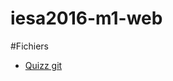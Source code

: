 # iesa2016-m1-web

#Fichiers

- [Quizz git](https://github.com/MaevaAoigami/iesa2016-m1-web/blob/master/quizz_git.md)
